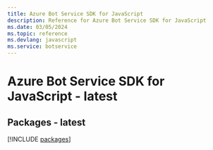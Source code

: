 ```yaml
---
title: Azure Bot Service SDK for JavaScript
description: Reference for Azure Bot Service SDK for JavaScript
ms.date: 03/05/2024
ms.topic: reference
ms.devlang: javascript
ms.service: botservice
---
```

# Azure Bot Service SDK for JavaScript - latest
## Packages - latest
[!INCLUDE [packages](bot-service-index.md)]